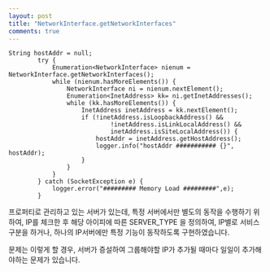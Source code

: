 ```yaml
---
layout: post
title: "NetworkInterface.getNetworkInterfaces"
comments: true
---
```


```
String hostAddr = null;
        try {
            Enumeration<NetworkInterface> nienum = NetworkInterface.getNetworkInterfaces();
            while (nienum.hasMoreElements()) {
                NetworkInterface ni = nienum.nextElement();
                Enumeration<InetAddress> kk= ni.getInetAddresses();
                while (kk.hasMoreElements()) {
                    InetAddress inetAddress = kk.nextElement();
                    if (!inetAddress.isLoopbackAddress() &&
                            !inetAddress.isLinkLocalAddress() &&
                            inetAddress.isSiteLocalAddress()) {
                        hostAddr = inetAddress.getHostAddress();
                        logger.info("hostAddr ########### {}", hostAddr);
                    }
                }
            }
        } catch (SocketException e) {
            logger.error("######### Memory Load #########",e);
        }
```

프로퍼티로 관리하고 있는 서버가 있는데, 특정 서버에서만 별도의 동작을 수행하기 위하여, IP를 체크한 후 해당 아이피에 따른 SERVER_TYPE 을 정의하여,
IP별로 서비스 구분을 하거나,
하나의 IP서버에만 특정 기능이 동작하도록 구현하였습니다.

문제는 이렇게 할 경우, 서버가 증설하여 그룹해야할 IP가 추가될 때마다 일일이 추가해야하는 문제가 있습니다.
